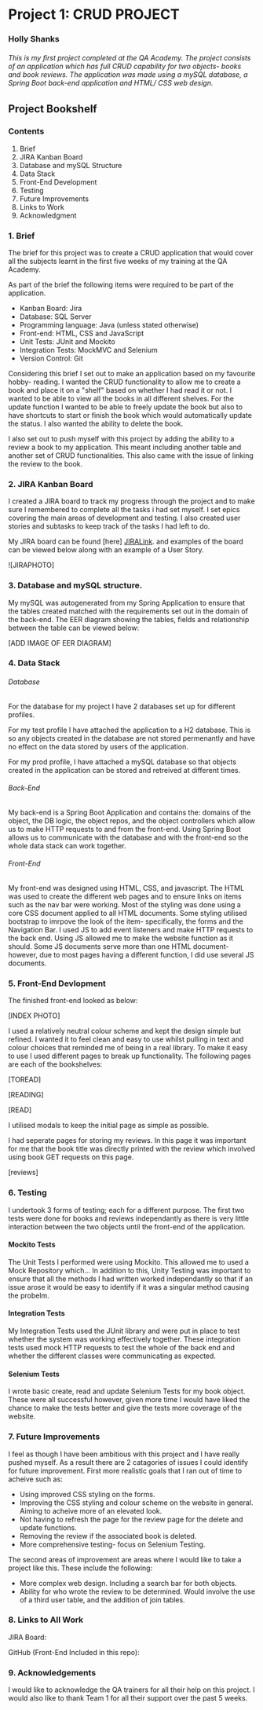 # Project 1: CRUD PROJECT  
### Holly Shanks

###### This is my first project completed at the QA Academy. The project consists of an application which has full CRUD capability for two objects- books and book reviews. The application was made using a mySQL database, a Spring Boot back-end application and HTML/ CSS web design.   

## Project Bookshelf

### Contents

1. Brief
2. JIRA Kanban Board
3. Database and mySQL Structure
4. Data Stack
5. Front-End Development
6. Testing
7. Future Improvements
8. Links to Work
9. Acknowledgment

### 1. Brief

The brief for this project was to create a CRUD application that would cover all the subjects learnt in the first five weeks of my training at the QA Academy.   

As part of the brief the following items were required to be part of the application.

* Kanban Board: Jira
* Database: SQL Server
* Programming language: Java (unless stated otherwise)
* Front-end: HTML, CSS and JavaScript
* Unit Tests: JUnit and Mockito
* Integration Tests: MockMVC and Selenium
* Version Control: Git

Considering this brief I set out to make an application based on my favourite hobby- reading. I wanted the CRUD functionality to allow me to create a book and place it on a "shelf" based on whether I had read it or not. I wanted to be able to view all the books in all different shelves. For the update function I wanted to be able to freely update the book but also to have shortcuts to start or finish the book which would automatically update the status. I also wanted the ability to delete the book. 

I also set out to push myself with this project by adding the ability to a review a book to my application. This meant including another table and another set of CRUD functionalities. This also came with the issue of linking the review to the book. 

### 2. JIRA Kanban Board

I created a JIRA board to track my progress through the project and to make sure I remembered to complete all the tasks i had set myself. I set epics covering the main areas of development and testing. I also created user stories and subtasks to keep track of the tasks I had left to do. 

My JIRA board can be found [here] [JIRALink]. and examples of the board can be viewed below along with an example of a User Story.

![JIRAPHOTO]

### 3. Database and mySQL structure.

My mySQL was autogenerated from my Spring Application to ensure that the tables created matched with the requirements set out in the domain of the back-end. The EER diagram showing the tables, fields and relationship between the table can be viewed below:

[ADD IMAGE OF EER DIAGRAM]

### 4. Data Stack

###### Database

For the database for my project I have 2 databases set up for different profiles. 

For my test profile I have attached the application to a H2 database. This is so any objects created in the database are not stored permenantly and have no effect on the data stored by users of the application.

For my prod profile, I have attached a mySQL database so that objects created in the application can be stored and retreived at different times.

###### Back-End

My back-end is a Spring Boot Application and contains the: domains of the object, the DB logic, the object repos, and the object controllers which allow us to make HTTP requests to and from the front-end. Using Spring Boot allows us to communicate with the database and with the front-end so the whole data stack can work together.

###### Front-End

My front-end was designed using HTML, CSS, and javascript. The HTML was used to create the different web pages and to ensure links on items such as the nav bar were working. Most of the styling was done using a core CSS document applied to all HTML documents. Some styling utilised bootstrap to imrpove the look of the item- specifically, the forms and the Navigation Bar. I used JS to add event listeners and make HTTP requests to the back end. Using JS allowed me to make the website function as it should. Some JS documents serve more than one HTML document- however, due to most pages having a different function, I did use several JS documents.

### 5. Front-End Devlopment

The finished front-end looked as below:

[INDEX PHOTO]

I used a relatively neutral colour scheme and kept the design simple but refined. I wanted it to feel clean and easy to use whilst pulling in text and colour choices that reminded me of being in a real library. To make it easy to use I used different pages to break up functionality. The following pages are each of the bookshelves:

[TOREAD]

[READING]

[READ]

I utilised modals to keep the initial page as simple as possible. 

I had seperate pages for storing my reviews. In this page it was important for me that the book title was directly printed with the review which involved using book GET requests on this page.

[reviews]

### 6. Testing

I undertook 3 forms of testing; each for a different purpose. The first two tests were done for books and reviews independantly as there is very little interaction between the two objects until the front-end of the application.

#### Mockito Tests

The Unit Tests I performed were using Mockito. This allowed me to used a Mock Repository which... In addition to this, Unity Testing was important to ensure that all the methods I had written worked independantly so that if an issue arose it would be easy to identify if it was a singular method causing the probelm.

#### Integration Tests

My Integration Tests used the JUnit library and were put in place to test whether the system was working effectively together. These integration tests used mock HTTP requests to test the whole of the back end and whether the different classes were communicating as expected. 

#### Selenium Tests

I wrote basic create, read and update Selenium Tests for my book object. These were all successful however, given more time I would have liked the chance to make the tests better and give the tests more coverage of the website.

### 7. Future Improvements

I feel as though I have been ambitious with this project and I have really pushed myself. As a result there are 2 catagories of issues I could identify for future improvement. First more realistic goals that I ran out of time to acheive such as:

* Using improved CSS styling on the forms. 
* Improving the CSS styling and colour scheme on the website in general. Aiming to acheive more of an elevated look. 
* Not having to refresh the page for the review page for the delete and update functions.
* Removing the review if the associated book is deleted.
* More comprehensive testing- focus on Selenium Testing.

The second areas of improvement are areas where I would like to take a project like this. These include the following:

* More complex web design. Including a search bar for both objects. 
* Ability for who wrote the review to be determined. Would involve the use of a third user table, and the addition of join tables.


### 8. Links to All Work

JIRA Board: 

GitHub (Front-End Included in this repo):

### 9. Acknowledgements

I would like to acknowledge the QA trainers for all their help on this project. I would also like to thank Team 1 for all their support over the past 5 weeks.

[JIRALink]: https://qarestaurant.atlassian.net/secure/RapidBoard.jspa?rapidView=6&projectKey=PROJ&selectedIssue=PROJ-8